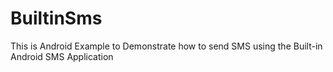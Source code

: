 BuiltinSms
==========

This is Android Example to Demonstrate how to send SMS using the Built-in Android SMS Application
